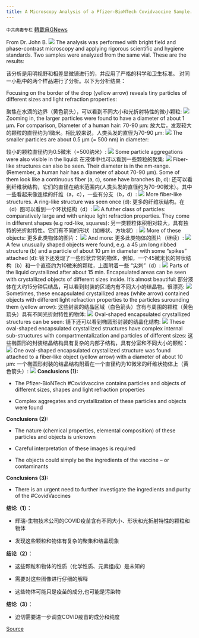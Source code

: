```yaml
---
title: A Microscopy Analysis of a Pfizer-BioNTech Covidvaccine Sample.
---
```

`中共病毒专栏` [轉載自GNews](https://gnews.org/zh-hans/1571734/)

From Dr. John B.
![](https://assets.gnews.org/wp-content/uploads/2021/10/micoscopy.jpg)
The analysis was performed with bright field and phase-contrast microscopy and applying rigorous scientific and hygiene standards. Two samples were analyzed from the same vial. These are the results:

该分析是用明视野和相差显微镜进行的，并应用了严格的科学和卫生标准。
对同一小瓶中的两个样品进行了分析。以下为分析结果：

Focusing on the border of the drop (yellow arrow) reveals tiny particles of different sizes and light refraction properties:

聚焦在水滴的边界（黄色箭头），可以看到不同大小和光折射特性的微小颗粒:
![](https://assets.gnews.org/wp-content/uploads/2021/10/2-10.jpg)
Zooming in, the larger particles were found to have a diameter of about 1 µm. For comparison, Diameter of a human hair: 70-90 µm:
放大后，发现较大的颗粒的直径约为1微米。相比较来说，人类头发的直径为70-90 µm:
![](https://assets.gnews.org/wp-content/uploads/2021/10/3-6.jpg)
The smaller particles are about 0.5 µm (= 500 nm) in diameter:

较小的颗粒直径约为0.5微米（=500纳米）:
![](https://assets.gnews.org/wp-content/uploads/2021/10/18.jpg)
Some particle aggregations were also visible in the liquid:
在液体中也可以看到一些颗粒的聚集:
![](https://assets.gnews.org/wp-content/uploads/2021/10/4-8.jpg)
Fiber-like structures can also be seen. Their diameter is in the nm-range. (Remember, a human hair has a diameter of about 70-90 µm). Some of them look like a continuous fiber (a, c), some have branches (b, d):
还可以看到纤维状结构，它们的直径在纳米范围内(人类头发的直径约为70-90微米）。其中一些看起来像连续的纤维（a，c），一些有分支（b，d）:
![](https://assets.gnews.org/wp-content/uploads/2021/10/5-6.jpg)
More fiber-like structures. A ring-like structure was seen once (d):
更多的纤维状结构。在（d）图可以看到一个环状结构（d）:
![](https://assets.gnews.org/wp-content/uploads/2021/10/6-1.jpg)
A futher class of particles: comparatively large and with unique light refraction properties. They come in different shapes (e.g rod-like, squares):
另一类颗粒体积相对较大，具有独特的光折射特性。它们有不同的形状（如棒状、方块状）:
![](https://assets.gnews.org/wp-content/uploads/2021/10/7.jpg)
More of these objects:
更多此类物体的图片：
![](https://assets.gnews.org/wp-content/uploads/2021/10/8.jpg)
And more:
更多此类物体的图片（继续）:
![](https://assets.gnews.org/wp-content/uploads/2021/10/19.jpg)
A few unusually shaped objects were found, e.g. a 45 µm long ribbed structure (b) and a particle of about 10 µm in diameter with some “spikes” attached (d):
镜下还发现了一些形状异常的物体，例如，一个45微米长的带状结构（b）和一个直径约为10微米的颗粒，上面附着一些 “尖刺”（d）:
![](https://assets.gnews.org/wp-content/uploads/2021/10/10.jpg)
Parts of the liquid crystallized after about 15 min. Encapsulated areas can be seen with crystallized objects of different sizes inside. It’s almost beautiful:
部分液体在大约15分钟后结晶，可以看到封装的区域内有不同大小的结晶物。很漂亮:
![](https://assets.gnews.org/wp-content/uploads/2021/10/11.jpg)
Sometimes, these encapsulated crystallized areas (white arrow) contained objects with different light refraction properties to the particles surounding them (yellow arrow):
这些封装的结晶区域（白色箭头）含有与周围的颗粒（黄色箭头）具有不同光折射特性的物体:
![](https://assets.gnews.org/wp-content/uploads/2021/10/12.jpg)
Oval-shaped encapsulated crystallized structures can be seen:
镜下还可以看到椭圆形封装的结晶化结构:
![](https://assets.gnews.org/wp-content/uploads/2021/10/13.jpg)
These oval-shaped encapsulated crystallized structures have complex internal sub-structures with compartmentalization and particles of different sizes:
这些椭圆形的封装结晶结构具有复杂的内部子结构，具有分室和不同大小的颗粒：
![](https://assets.gnews.org/wp-content/uploads/2021/10/14.jpg)
One oval-shaped encapsulated crystallized structure was found attached to a fiber-like object (yellow arrow) with a diameter of about 10 µm:
一个椭圆形封装的结晶结构附着在一个直径约为10微米的纤维状物体上（黄色箭头）:
![](https://assets.gnews.org/wp-content/uploads/2021/10/15.jpg)
**Conclusions (1):**

- The Pfizer-BioNTech #Covidvaccine contains particles and objects of different sizes, shapes and light refraction properties


- Complex aggregates and crystallization of these particles and objects were found


**Conclusions (2):**

- The nature (chemical properties, elemental composition) of these particles and objects is unknown


- Careful interpretation of these images is required


- The objects could simply be the ingredients of the vaccine – or contaminants


**Conclusions (3):**

- There is an urgent need to further investigate the ingredients and purity of the #CovidVaccines


**结论（1）**：

- 辉瑞-生物技术公司的COVID疫苗含有不同大小、形状和光折射特性的颗粒和物体


- 发现这些颗粒和物体有复杂的聚集和结晶现象


**结论（2）**：

- 这些颗粒和物体的性质（化学性质、元素组成）是未知的


- 需要对这些图像进行仔细的解释


- 这些物体可能只是疫苗的成分,也可能是污染物


**结论（3）**：

- 迫切需要进一步调查COVID疫苗的成分和纯度


[Source](https://t.co/cwYc7WDmHZ?amp=1)
